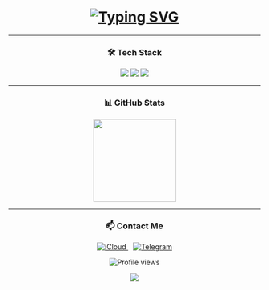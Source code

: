 <h1 align="center">
  <a href="https://git.io/typing-svg">
    <img src="https://readme-typing-svg.demolab.com?font=Fira+Code&size=28&duration=3000&pause=500&color=58A6FF&center=true&width=500&lines=Python+Developer;Android+Automation+Engineer;QA+Specialist" alt="Typing SVG" />
  </a>
</h1>

---

<h3 align="center">🛠 Tech Stack</h3>

<p align="center">
  <!-- Languages -->
  <img src="https://skillicons.dev/icons?i=python,kotlin,bash" />
  
  <!-- Automation -->
  <img src="https://skillicons.dev/icons?i=selenium,postman,androidstudio" />
  
  <!-- DevOps -->
  <img src="https://skillicons.dev/icons?i=mysql,docker,git,linux" />
</p>

---

<h3 align="center">📊 GitHub Stats</h3>

<div align="center">
  <img height="165" src="https://github-readme-stats.vercel.app/api?username=fwlhh&show_icons=true&theme=github_dark&hide_border=true&hide_title=true" />
</div>

---

<h3 align="center">📫 Contact Me</h3>

<p align="center">
  <a href="mailto:fwl.hh@icloud.com" target="_blank">
    <img src="https://img.shields.io/badge/iCloud-3693F3?style=for-the-badge&logo=icloud&logoColor=white" alt="iCloud" />
  </a>
  <a href="https://t.me/fwlhh" target="_blank" style="margin-left: 10px">
    <img src="https://img.shields.io/badge/Telegram-26A5E4?style=for-the-badge&logo=telegram&logoColor=white" alt="Telegram" />
  </a>
</p>

<p align="center">
  <img src="https://komarev.com/ghpvc/?username=fwlhh&label=Profile%20views&color=2962FF&style=flat" alt="Profile views" />
</p>

<p align="center">
  <img src="https://capsule-render.vercel.app/api?type=waving&color=0:1e3a8a,100:0369a1&height=60&section=footer&width=100%"/>
</p>
